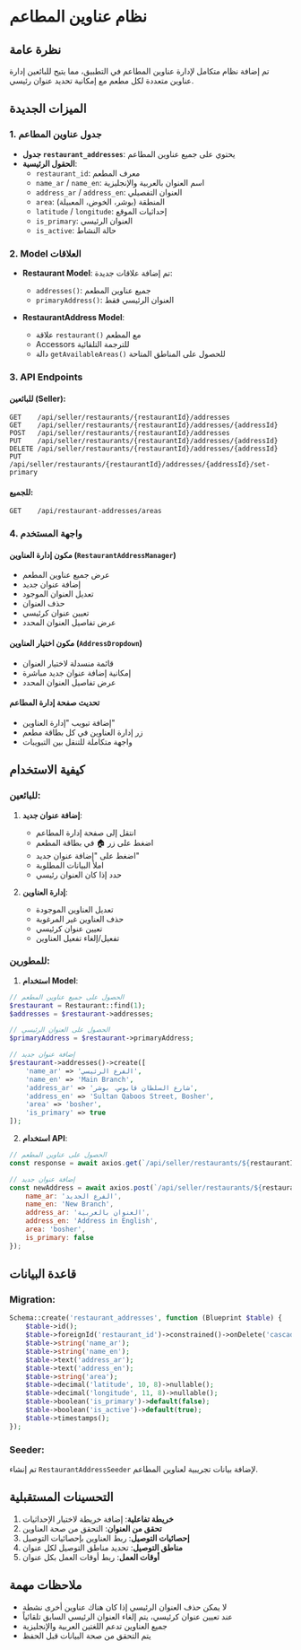 # نظام عناوين المطاعم

## نظرة عامة

تم إضافة نظام متكامل لإدارة عناوين المطاعم في التطبيق، مما يتيح للبائعين إدارة عناوين متعددة لكل مطعم مع إمكانية تحديد عنوان رئيسي.

## الميزات الجديدة

### 1. جدول عناوين المطاعم
- **جدول `restaurant_addresses`**: يحتوي على جميع عناوين المطاعم
- **الحقول الرئيسية**:
  - `restaurant_id`: معرف المطعم
  - `name_ar` / `name_en`: اسم العنوان بالعربية والإنجليزية
  - `address_ar` / `address_en`: العنوان التفصيلي
  - `area`: المنطقة (بوشر، الخوض، المعبيلة)
  - `latitude` / `longitude`: إحداثيات الموقع
  - `is_primary`: العنوان الرئيسي
  - `is_active`: حالة النشاط

### 2. Model العلاقات
- **Restaurant Model**: تم إضافة علاقات جديدة:
  - `addresses()`: جميع عناوين المطعم
  - `primaryAddress()`: العنوان الرئيسي فقط

- **RestaurantAddress Model**: 
  - علاقة `restaurant()` مع المطعم
  - Accessors للترجمة التلقائية
  - دالة `getAvailableAreas()` للحصول على المناطق المتاحة

### 3. API Endpoints

#### للبائعين (Seller):
```
GET    /api/seller/restaurants/{restaurantId}/addresses
GET    /api/seller/restaurants/{restaurantId}/addresses/{addressId}
POST   /api/seller/restaurants/{restaurantId}/addresses
PUT    /api/seller/restaurants/{restaurantId}/addresses/{addressId}
DELETE /api/seller/restaurants/{restaurantId}/addresses/{addressId}
PUT    /api/seller/restaurants/{restaurantId}/addresses/{addressId}/set-primary
```

#### للجميع:
```
GET    /api/restaurant-addresses/areas
```

### 4. واجهة المستخدم

#### مكون إدارة العناوين (`RestaurantAddressManager`)
- عرض جميع عناوين المطعم
- إضافة عنوان جديد
- تعديل العنوان الموجود
- حذف العنوان
- تعيين عنوان كرئيسي
- عرض تفاصيل العنوان المحدد

#### مكون اختيار العناوين (`AddressDropdown`)
- قائمة منسدلة لاختيار العنوان
- إمكانية إضافة عنوان جديد مباشرة
- عرض تفاصيل العنوان المحدد

#### تحديث صفحة إدارة المطاعم
- إضافة تبويب "إدارة العناوين"
- زر إدارة العناوين في كل بطاقة مطعم
- واجهة متكاملة للتنقل بين التبويبات

## كيفية الاستخدام

### للبائعين:

1. **إضافة عنوان جديد**:
   - انتقل إلى صفحة إدارة المطاعم
   - اضغط على زر 🏠 في بطاقة المطعم
   - اضغط على "إضافة عنوان جديد"
   - املأ البيانات المطلوبة
   - حدد إذا كان العنوان رئيسي

2. **إدارة العناوين**:
   - تعديل العناوين الموجودة
   - حذف العناوين غير المرغوبة
   - تعيين عنوان كرئيسي
   - تفعيل/إلغاء تفعيل العناوين

### للمطورين:

1. **استخدام Model**:
```php
// الحصول على جميع عناوين المطعم
$restaurant = Restaurant::find(1);
$addresses = $restaurant->addresses;

// الحصول على العنوان الرئيسي
$primaryAddress = $restaurant->primaryAddress;

// إضافة عنوان جديد
$restaurant->addresses()->create([
    'name_ar' => 'الفرع الرئيسي',
    'name_en' => 'Main Branch',
    'address_ar' => 'شارع السلطان قابوس، بوشر',
    'address_en' => 'Sultan Qaboos Street, Bosher',
    'area' => 'bosher',
    'is_primary' => true
]);
```

2. **استخدام API**:
```javascript
// الحصول على عناوين المطعم
const response = await axios.get(`/api/seller/restaurants/${restaurantId}/addresses`);

// إضافة عنوان جديد
const newAddress = await axios.post(`/api/seller/restaurants/${restaurantId}/addresses`, {
    name_ar: 'الفرع الجديد',
    name_en: 'New Branch',
    address_ar: 'العنوان بالعربية',
    address_en: 'Address in English',
    area: 'bosher',
    is_primary: false
});
```

## قاعدة البيانات

### Migration:
```php
Schema::create('restaurant_addresses', function (Blueprint $table) {
    $table->id();
    $table->foreignId('restaurant_id')->constrained()->onDelete('cascade');
    $table->string('name_ar');
    $table->string('name_en');
    $table->text('address_ar');
    $table->text('address_en');
    $table->string('area');
    $table->decimal('latitude', 10, 8)->nullable();
    $table->decimal('longitude', 11, 8)->nullable();
    $table->boolean('is_primary')->default(false);
    $table->boolean('is_active')->default(true);
    $table->timestamps();
});
```

### Seeder:
تم إنشاء `RestaurantAddressSeeder` لإضافة بيانات تجريبية لعناوين المطاعم.

## التحسينات المستقبلية

1. **خريطة تفاعلية**: إضافة خريطة لاختيار الإحداثيات
2. **تحقق من العنوان**: التحقق من صحة العناوين
3. **إحصائيات التوصيل**: ربط العناوين بإحصائيات التوصيل
4. **مناطق التوصيل**: تحديد مناطق التوصيل لكل عنوان
5. **أوقات العمل**: ربط أوقات العمل بكل عنوان

## ملاحظات مهمة

- لا يمكن حذف العنوان الرئيسي إذا كان هناك عناوين أخرى نشطة
- عند تعيين عنوان كرئيسي، يتم إلغاء العنوان الرئيسي السابق تلقائياً
- جميع العناوين تدعم اللغتين العربية والإنجليزية
- يتم التحقق من صحة البيانات قبل الحفظ
